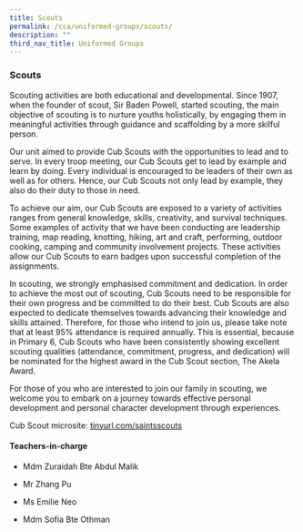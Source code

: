 ```yaml
---
title: Scouts
permalink: /cca/uniformed-groups/scouts/
description: ""
third_nav_title: Uniformed Groups
---
```

### Scouts

Scouting activities are both educational and developmental. Since 1907, when the founder of scout, Sir Baden Powell, started scouting, the main objective of scouting is to nurture youths holistically, by engaging them in meaningful activities through guidance and scaffolding by a more skilful person.

Our unit aimed to provide Cub Scouts with the opportunities to lead and to serve. In every troop meeting, our Cub Scouts get to lead by example and learn by doing. Every individual is encouraged to be leaders of their own as well as for others. Hence, our Cub Scouts not only lead by example, they also do their duty to those in need.

To achieve our aim, our Cub Scouts are exposed to a variety of activities ranges from general knowledge, skills, creativity, and survival techniques. Some examples of activity that we have been conducting are leadership training, map reading, knotting, hiking, art and craft, performing, outdoor cooking, camping and community involvement projects. These activities allow our Cub Scouts to earn badges upon successful completion of the assignments.

In scouting, we strongly emphasised commitment and dedication. In order to achieve the most out of scouting, Cub Scouts need to be responsible for their own progress and be committed to do their best. Cub Scouts are also expected to dedicate themselves towards advancing their knowledge and skills attained. Therefore, for those who intend to join us, please take note that at least 95% attendance is required annually. This is essential, because in Primary 6, Cub Scouts who have been consistently showing excellent scouting qualities (attendance, commitment, progress, and dedication) will be nominated for the highest award in the Cub Scout section, The Akela Award.

For those of you who are interested to join our family in scouting, we welcome you to embark on a journey towards effective personal development and personal character development through experiences.

Cub Scout microsite: [tinyurl.com/saintsscouts](http://tinyurl.com/saintsscouts)  
 

#### Teachers-in-charge  

*   Mdm Zuraidah Bte Abdul Malik 
    
*   Mr Zhang Pu
    
*   Ms Emilie Neo
*   Mdm Sofia Bte Othman
